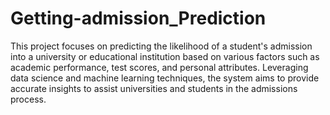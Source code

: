 # Getting-admission_Prediction
This project focuses on predicting the likelihood of a student's admission into a university or educational institution based on various factors such as academic performance, test scores, and personal attributes. Leveraging data science and machine learning techniques, the system aims to provide accurate insights to assist universities and students in the admissions process.
